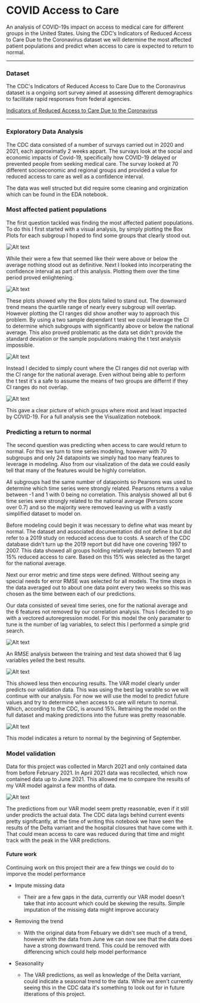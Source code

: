 # COVID Access to Care
An analysis of COVID-19s impact on access to medical care for different groups in the United States. Using the CDC's Indicators of Reduced Access to Care Due to the Coronavirus dataset we will determine the most affected patient populations and predict when access to care is expected to return to normal. 

------------------

### Dataset
The CDC's Indicators of Reduced Access to Care Due to the Coronavirus dataset is a ongoing sort survey aimed at assessing different demographics to facilitate rapid responses from federal agencies.

[Indicators of Reduced Access to Care Due to the Coronavirus](https://data.cdc.gov/NCHS/Indicators-of-Reduced-Access-to-Care-Due-to-the-Co/xb3p-q62w)

------------------

### Exploratory Data Analysis
The CDC data consisted of a number of survays carried out in 2020 and 2021, each approximatly 2 weeks appart. The survays look at the social and economic impacts of Covid-19, specifically how COVID-19 delayed or prevented people from seeking medical care. The survay looked at 70 different socioeconomic and regional groups and provided a value for reduced access to care as well as a confidence interval. 

The data was well structed but did require some cleaning and orginization which can be found in the EDA notebook. 

### Most affected patient populations
The first question tackled was finding the most affected patient populations. To do this I first started with a visual analysis, by simply plotting the Box Plots for each subgroup I hoped to find some groups that clearly stood out. 

![Alt text](Images/BoxPlotsNonStates.png?raw=true "Box Plots for Non State Subgroups")

While their were a few that seemed like their were above or below the average nothing stood out as definitive. Next I looked into incorperating the confidence interval as part of this analysis. Plotting them over the time period proved enlightening. 

![Alt text](Images/CAvUTciRange.png?raw=true "CA vs UT CI range")

These plots showed why the Box plots failed to stand out. The downward trend means the quartile range of nearly every subgroup will overlap. However plotting the CI ranges did show another way to approach this problem. By using a two sample dependant t test we could leverage the CI to determine which subgroups with significantly above or below the national average. This also proved problematic as the data set didn't provide the standard deviation or the sample populations making the t test analysis impossible. 

![Alt text](Images/MalevFemaleciRange.png?raw=true "Male vs Female CI range") 

Instead I decided to simply count where the CI ranges did not overlap with the CI range for the national average. Even without being able to perform the t test it's a safe to assume the means of two groups are differnt if they CI ranges do not overlap. 

![Alt text](Images/WeekCountNonState.png?raw=true "Weeks above or below the national average") 

This gave a clear picture of which groups where most and least impacted by COVID-19. For a full analysis see the Visualization notebook. 

### Predicting a return to normal
The second question was predicting when access to care would return to normal. For this we turn to time series modeling, however with 70 subgroups and only 24 datapoints we simply had too many features to leverage in modeling. Also from our visalization of the data we could easily tell that many of the features would be highly correlation. 

All subgroups had the same number of datapoints so Pearsons was used to determine which time series were strongly related. Pearsons returns a value between -1 and 1 with 0 being no correlation. This analysis showed all but 6 time series were strongly related to the national average (Persons score over 0.7) and so the majority were removed leaving us with a vastly simplified dataset to model on. 

Before modeling could begin it was necessary to define what was meant by normal. The dataset and associated documentation did not define it but did refer to a 2019 study on reduced access due to costs. A search of the CDC database didn’t turn up the 2019 report but did have one covering 1997 to 2007. This data showed all groups holding relatively steady between 10 and 15% reduced access to care. Based on this 15% was selected as the target for the national average. 

Next our error metric and time steps were defined. Without seeing any special needs for error RMSE was selected for all models. The time steps in the data averaged out to about one data point every two weeks so this was chosen as the time between each of our predictions. 

Our data consisted of seveal time series, one for the national average and the 6 features not removed by our correlation analysis. Thus I decided to go with a vectored autoregression model. For this model the only paramater to tune is the number of lag variables, to select this I performed a simple grid search. 

![Alt text](Images/lags.png?raw=true "Number of lag variables") 

An RMSE analysis between the training and test data showed that 6 lag variables yeiled the best results.

![Alt text](Images/VAR.png?raw=true "VAR modeling") 

This showed less then encouring results. The VAR model clearly under predicts our validation data. This was using the best lag varable so we will continue with our analysis. For now we will use the model to predict future values and try to determine when access to care will return to normal. Which, according to the CDC, is around 15%. Retraining the model on the full dataset and making predictions into the future was pretty reasonable. 

![Alt text](Images/VARpredict.png?raw=true "VAR predict")

This model indicates a return to normal by the beginning of September. 

### Model validation
Data for this project was collected in March 2021 and only contained data from before February 2021. In April 2021 data was recollected, which now contained data up to June 2021. This allowed me to compare the results of my VAR model against a few months of data. 

![Alt text](Images/VARpredictvsActual.png?raw=true "VAR vs Actual data")

The predictions from our VAR model seem pretty reasonable, even if it still under predicts the actual data. The CDC data lags behind current events pretty signifcantly, at the time of writing this notebook we have seen the results of the Delta varriant and the hospital closures that have come with it. That could mean access to care was reduced during that time and might track with the peak in the VAR predictions. 

#### Future work
Continuing work on this project their are a few things we could do to imporve the model performance

- Impute missing data
     - Their are a few gaps in the data, currently our VAR model doesn't take that into account which could be skewing the results. Simple imputation of the missing data might improve accuracy
     
- Removing the trend
     - With the original data from Febuary we didn't see much of a trend, however with the data from June we can now see that the data does have a strong downward trend. This could be removed with differencing which could help model performance
     
- Seasonality
     - The VAR predictions, as well as knowledge of the Delta varriant, could indicate a seasonal trend to the data. While we aren't currently seeing this in the CDC data it's something to look out for in future itterations of this project. 
